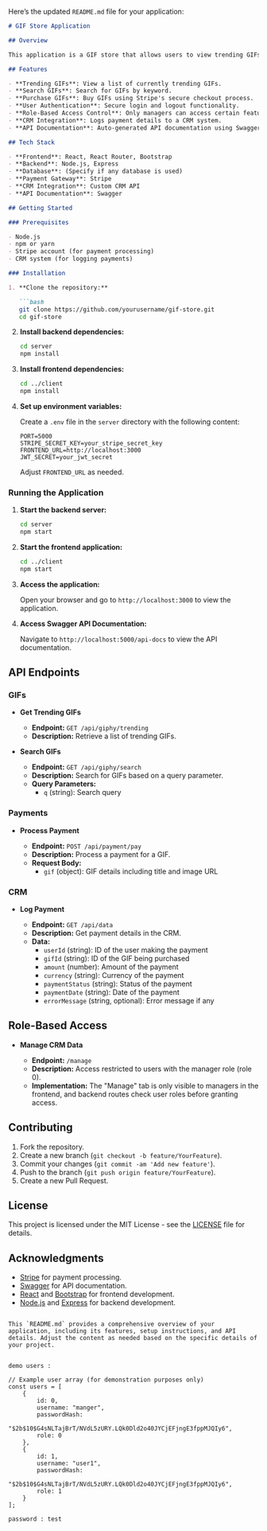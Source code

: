 Here’s the updated `README.md` file for your application:

```markdown
# GIF Store Application

## Overview

This application is a GIF store that allows users to view trending GIFs, search for specific GIFs, and purchase GIFs using Stripe for payment processing. It integrates with a CRM system to log payment details and includes role-based access control, allowing only managers to access certain features.

## Features

- **Trending GIFs**: View a list of currently trending GIFs.
- **Search GIFs**: Search for GIFs by keyword.
- **Purchase GIFs**: Buy GIFs using Stripe's secure checkout process.
- **User Authentication**: Secure login and logout functionality.
- **Role-Based Access Control**: Only managers can access certain features, like viewing CRM data.
- **CRM Integration**: Logs payment details to a CRM system.
- **API Documentation**: Auto-generated API documentation using Swagger.

## Tech Stack

- **Frontend**: React, React Router, Bootstrap
- **Backend**: Node.js, Express
- **Database**: (Specify if any database is used)
- **Payment Gateway**: Stripe
- **CRM Integration**: Custom CRM API
- **API Documentation**: Swagger

## Getting Started

### Prerequisites

- Node.js
- npm or yarn
- Stripe account (for payment processing)
- CRM system (for logging payments)

### Installation

1. **Clone the repository:**

   ```bash
   git clone https://github.com/yourusername/gif-store.git
   cd gif-store
   ```

2. **Install backend dependencies:**

   ```bash
   cd server
   npm install
   ```

3. **Install frontend dependencies:**

   ```bash
   cd ../client
   npm install
   ```

4. **Set up environment variables:**

   Create a `.env` file in the `server` directory with the following content:

   ```env
   PORT=5000
   STRIPE_SECRET_KEY=your_stripe_secret_key
   FRONTEND_URL=http://localhost:3000
   JWT_SECRET=your_jwt_secret
   ```

   Adjust `FRONTEND_URL` as needed.

### Running the Application

1. **Start the backend server:**

   ```bash
   cd server
   npm start
   ```

2. **Start the frontend application:**

   ```bash
   cd ../client
   npm start
   ```

3. **Access the application:**

   Open your browser and go to `http://localhost:3000` to view the application.

4. **Access Swagger API Documentation:**

   Navigate to `http://localhost:5000/api-docs` to view the API documentation.

## API Endpoints

### GIFs

- **Get Trending GIFs**

  - **Endpoint:** `GET /api/giphy/trending`
  - **Description:** Retrieve a list of trending GIFs.

- **Search GIFs**

  - **Endpoint:** `GET /api/giphy/search`
  - **Description:** Search for GIFs based on a query parameter.
  - **Query Parameters:**
    - `q` (string): Search query

### Payments

- **Process Payment**

  - **Endpoint:** `POST /api/payment/pay`
  - **Description:** Process a payment for a GIF.
  - **Request Body:**
    - `gif` (object): GIF details including title and image URL

### CRM

- **Log Payment**

  - **Endpoint:** `GET /api/data`
  - **Description:** Get payment details in the CRM.
  - **Data:**
    - `userId` (string): ID of the user making the payment
    - `gifId` (string): ID of the GIF being purchased
    - `amount` (number): Amount of the payment
    - `currency` (string): Currency of the payment
    - `paymentStatus` (string): Status of the payment
    - `paymentDate` (string): Date of the payment
    - `errorMessage` (string, optional): Error message if any

## Role-Based Access

- **Manage CRM Data**

  - **Endpoint:** `/manage`
  - **Description:** Access restricted to users with the manager role (role 0).
  - **Implementation:** The "Manage" tab is only visible to managers in the frontend, and backend routes check user roles before granting access.

## Contributing

1. Fork the repository.
2. Create a new branch (`git checkout -b feature/YourFeature`).
3. Commit your changes (`git commit -am 'Add new feature'`).
4. Push to the branch (`git push origin feature/YourFeature`).
5. Create a new Pull Request.

## License

This project is licensed under the MIT License - see the [LICENSE](LICENSE) file for details.

## Acknowledgments

- [Stripe](https://stripe.com) for payment processing.
- [Swagger](https://swagger.io) for API documentation.
- [React](https://reactjs.org) and [Bootstrap](https://getbootstrap.com) for frontend development.
- [Node.js](https://nodejs.org) and [Express](https://expressjs.com) for backend development.
```

This `README.md` provides a comprehensive overview of your application, including its features, setup instructions, and API details. Adjust the content as needed based on the specific details of your project.


demo users :

// Example user array (for demonstration purposes only)
const users = [
    {
        id: 0,
        username: "manger",
        passwordHash:
            "$2b$10$G4sNLTajBrT/NVdL5zURY.LQk0Dld2o40JYCjEFjngE3fppMJQIy6",
        role: 0
    },
    {
        id: 1,
        username: "user1",
        passwordHash:
            "$2b$10$G4sNLTajBrT/NVdL5zURY.LQk0Dld2o40JYCjEFjngE3fppMJQIy6",
        role: 1
    }
];

password : test